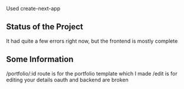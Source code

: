 Used create-next-app

## Status of the Project
It had quite a few errors right now, but the frontend is mostly complete

## Some Information
/portfolio/:id route is for the portfolio template which I made
/edit is for editing your details
oauth and backend are broken
